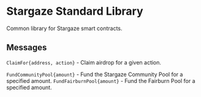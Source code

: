 # Stargaze Standard Library

Common library for Stargaze smart contracts.

## Messages

`ClaimFor{address, action}` - Claim airdrop for a given action.

`FundCommunityPool{amount}` - Fund the Stargaze Community Pool for a specified amount.
`FundFairburnPool{amount}` - Fund the Fairburn Pool for a specified amount.
